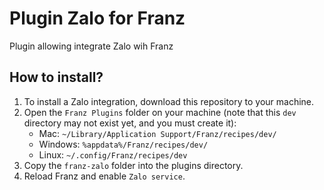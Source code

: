 # Plugin Zalo for Franz
Plugin allowing integrate Zalo wih Franz

## How to install?
1. To install a Zalo integration, download this repository to your machine. 
2. Open the `Franz Plugins` folder on your machine (note that this `dev` directory may not exist yet, and you must create it):
    - Mac: `~/Library/Application Support/Franz/recipes/dev/`
    - Windows: `%appdata%/Franz/recipes/dev/`
    - Linux: `~/.config/Franz/recipes/dev`
3. Copy the `franz-zalo` folder into the plugins directory.
4. Reload Franz and enable `Zalo service`.
